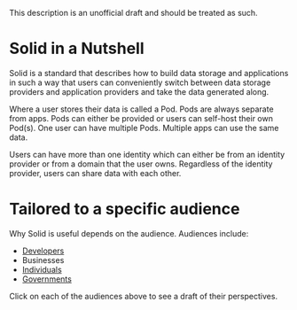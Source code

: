 This description is an unofficial draft and should be treated as such. 

# Solid in a Nutshell

Solid is a standard that describes how to build data storage and applications in such a way that users can conveniently switch between data storage providers and application providers and take the data generated along. 

Where a user stores their data is called a Pod. Pods are always separate from apps. Pods can either be provided or users can self-host their own Pod(s). One user can have multiple Pods. Multiple apps can use the same data.

Users can have more than one identity which can either be from an identity provider or from a domain that the user owns. Regardless of the identity provider, users can share data with each other. 

# Tailored to a specific audience

Why Solid is useful depends on the audience. Audiences include: 

* [Developers](https://github.com/solid/Explaining-the-Vision-Panel/blob/master/Nutshell/Developers.md) 
* Businesses
* [Individuals](https://github.com/solid/Explaining-the-Vision-Panel/blob/master/Nutshell/individuals.md)
* [Governments](https://github.com/solid/Explaining-the-Vision-Panel/blob/master/Nutshell/governments.md)

Click on each of the audiences above to see a draft of their perspectives. 
